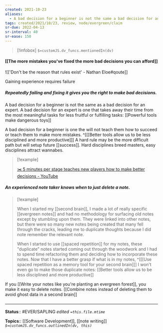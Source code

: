 ```yaml
---
created: 2021-10-23
aliases:
  - A bad decision for a beginner is not the same a bad decision for an expert
tags: created/2021/10/23, review, node/evergreen/claim
sr-due: 2022-04-13
sr-interval: 40
sr-ease: 150
---
```

> [!infobox]
`$=customJS.dv_funcs.mentionedIn(dv)`

#### [[The more mistakes you've fixed the more bad decisions you can afford]] 

![['Don't be the reason that rules exist' - Nathan Eloe#qoute]]

Gaining experience requires failure

##### Repeatedly failing and fixing it gives you the right to make bad decisions.

A bad decision for a beginner is not the same as a bad decision for an expert. A bad decision for an expert is one that takes away their time from the most meaningful tasks for less fruitful or fulfilling tasks: [[Powerful tools make dangerous toys]]

A bad decision for a beginner is one the will not teach them how to succeed or teach them to make more mistakes. 
^[[[Better tools allow us to be less disciplined and more productive]]]
A hard rule may be the more difficult path but will setup future [[success]]. Hard disciplines breed masters, easy disciplines attract wannabes.

> [!example]
> 
> [✂️ 5 minutes per stage teaches new players how to make better decisions - YouTube](https://youtube.com/clip/Ugkx6LEodXxizNkOw4P3M097XvZCZIGHvLTU)

 ##### An experienced note taker knows when to just delete a note.

> [!example]
> 
> When I started my [[second brain]], I made a lot of really specific [[evergreen notes]] and had no methodology for surfacing old notes except by stumbling upon them. They were linked into other notes, but there were so many new notes being created that many fell through the cracks, leading me to duplicate thoughts because I did note remember the relevant note.
> 
> When I started to use [[spaced repetition]] for my notes, these "duplicate" notes started coming out through the woodwork and I had to spend time refactoring them and deciding how to incorporate these notes. Now that I have a better grasp if what is in my notes,
> ^[[[Use spaced repetition as a memory tool for your second brain]]]
> I won't even go to make those duplicate notes: [[Better tools allow us to be less disciplined and more productive]]

If you [[Write your notes like you're planting an evergreen forest]], you make it easy to delete notes. [[Combine notes instead of deleting them to avoid ghost data in a second brain]]

### <hr class="footnote"/>

**Status**:: #EVER/SAPLING 
*edited `=this.file.mtime`*

**Topics**:: [[Software Development]], [[note writing]]
*`$=customJS.dv_funcs.outlinedIn(dv, this)`*
